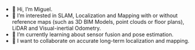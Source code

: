 - 👋 Hi, I’m Miguel.
- 👀 I’m interested in SLAM, Localization and Mapping with or without reference maps (such as 3D BIM Models, point clouds or floor plans), LiDAR and Visual-inertial Odometry.
- 🌱 I’m currently learning about sensor fusion and pose estimation.
- 💞️ I want to collaborate on accurate long-term localization and mapping.


<!---
MigVega/MigVega is a ✨ special ✨ repository because its `README.md` (this file) appears on your GitHub profile.
You can click the Preview link to take a look at your changes.
--->
